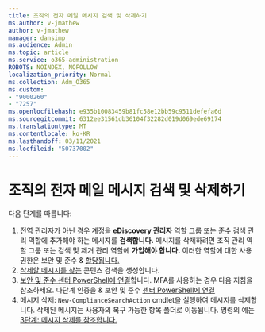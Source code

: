 ```yaml
---
title: 조직의 전자 메일 메시지 검색 및 삭제하기
ms.author: v-jmathew
author: v-jmathew
manager: dansimp
ms.audience: Admin
ms.topic: article
ms.service: o365-administration
ROBOTS: NOINDEX, NOFOLLOW
localization_priority: Normal
ms.collection: Adm_O365
ms.custom:
- "9000260"
- "7257"
ms.openlocfilehash: e935b10083459b81fc58e12bb59c9511defefa6d
ms.sourcegitcommit: 6312ee31561db36104f32282d019d069ede69174
ms.translationtype: MT
ms.contentlocale: ko-KR
ms.lasthandoff: 03/11/2021
ms.locfileid: "50737002"
---
```

# <a name="search-for-and-delete-email-messages-in-your-organization"></a>조직의 전자 메일 메시지 검색 및 삭제하기

다음 단계를 따릅니다:

1. 전역 관리자가 아닌 경우 계정을 **eDiscovery 관리자** 역할 그룹 또는 준수 검색 관리 역할에 추가해야 하는 메시지를 **검색합니다.** 메시지를 삭제하려면 조직 관리 역할 그룹  또는 검색 및 제거 관리 역할에 **가입해야 합니다.** 이러한 역할에 대한 사용 권한은 보안 및 준수 & [할당됩니다.](https://protection.office.com)
2. [삭제할 메시지를 찾는](https://docs.microsoft.com/office365/securitycompliance/content-search) 콘텐츠 검색을 생성합니다.
3. [보안 및 준수 센터 PowerShell에 연결](https://docs.microsoft.com/powershell/exchange/office-365-scc/connect-to-scc-powershell/connect-to-scc-powershell)합니다. MFA를 사용하는 경우 다음 지침을 참조하세요. 다단계 인증을 & 보안 및 준수 [센터 PowerShell에 연결](https://docs.microsoft.com/powershell/exchange/office-365-scc/connect-to-scc-powershell/mfa-connect-to-scc-powershell)
4. 메시지 삭제: `New-ComplianceSearchAction` cmdlet을 실행하여 메시지를 삭제합니다. 삭제된 메시지는 사용자의 복구 가능한 항목 폴더로 이동됩니다. 명령의 예는 [3단계: 메시지 삭제를 참조합니다.](https://docs.microsoft.com/office365/securitycompliance/search-for-and-delete-messages-in-your-organization)
